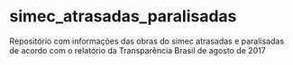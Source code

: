 # simec_atrasadas_paralisadas
Repositório com informações das obras do simec atrasadas e paralisadas de acordo com o relatório da Transparência Brasil de agosto de 2017
